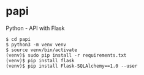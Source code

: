 # papi
Python - API with Flask
```
$ cd papi
$ python3 -m venv venv
$ source venv/bin/activate
(venv)$ sudo pip install -r requirements.txt
(venv)$ pip install flask
(venv)$ pip install Flask-SQLAlchemy==1.0 --user

```
